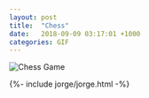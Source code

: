 ```yaml
---
layout: post
title:  "Chess"
date:   2018-09-09 03:17:01 +1000
categories: GIF
---
```


![Chess Game](/assets/images/gifs/chess-game.gif "Chess Game")

{%- include jorge/jorge.html -%}